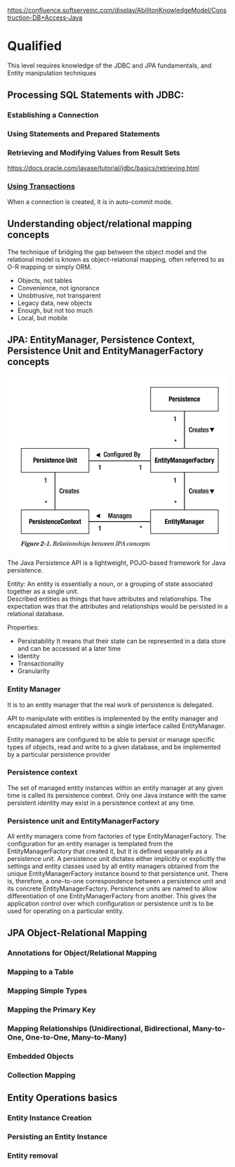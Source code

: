 https://confluence.softserveinc.com/display/AbilitonKnowledgeModel/Construction-DB+Access-Java 
# Qualified
This level requires knowledge of the JDBC and JPA fundamentals, and Entity manipulation techniques


## Processing SQL Statements with JDBC:

### Establishing a Connection

### Using Statements and Prepared Statements

### Retrieving and Modifying Values from Result Sets

https://docs.oracle.com/javase/tutorial/jdbc/basics/retrieving.html

### [Using Transactions](https://docs.oracle.com/javase/tutorial/jdbc/basics/transactions.html)

When a connection is created, it is in auto-commit mode.  

## Understanding object/relational mapping concepts

The technique of bridging the gap between the object model and the relational model is known as
object-relational mapping, often referred to as O-R mapping or simply ORM.   

* Objects, not tables
* Convenience, not ignorance
* Unobtrusive, not transparent
* Legacy data, new objects
* Enough, but not too much
* Local, but mobile

## JPA: EntityManager, Persistence Context, Persistence Unit and EntityManagerFactory concepts

![jpa_concept](files/JPA_concept.jpg)

The Java Persistence API is a lightweight, POJO-based framework for Java persistence.   

Entity: 
An entity is essentially a noun, or a grouping of state associated together as a single unit.  
Described entities as things that have attributes and relationships. The expectation was that the attributes and relationships would be
persisted in a relational database.  

Properties:
* Persistability
It means that their state can be represented in a data store and can be accessed at a later time  
* Identity
* Transactionality
* Granularity

### Entity Manager 

It is to an entity manager that the real work of persistence is delegated.   

API to manipulate with entities is implemented by the entity manager and encapsulated almost entirely within a single interface called EntityManager.   

Entity managers are configured to be able to persist or manage specific types of objects, read and write to a given database, and be implemented by a particular persistence provider  

### Persistence context
The set of managed entity instances within an entity manager at any given time is called its persistence context. Only one Java instance with the same persistent identity may exist in a persistence context at any time.  

### Persistence unit and EntityManagerFactory
All entity managers come from factories of type EntityManagerFactory. The configuration for an
entity manager is templated from the EntityManagerFactory that created it, but it is defined separately
as a persistence unit. A persistence unit dictates either implicitly or explicitly the settings and entity
classes used by all entity managers obtained from the unique EntityManagerFactory instance bound to
that persistence unit. There is, therefore, a one-to-one correspondence between a persistence unit
and its concrete EntityManagerFactory.
Persistence units are named to allow differentiation of one EntityManagerFactory from another.
This gives the application control over which configuration or persistence unit is to be used for
operating on a particular entity. 


## JPA Object-Relational Mapping	


### Annotations for Object/Relational Mapping

### Mapping to a Table

### Mapping Simple Types

### Mapping the Primary Key

### Mapping Relationships (Unidirectional, Bidirectional, Many-to-One, One-to-One, Many-to-Many)

### Embedded Objects

### Collection Mapping


## Entity Operations basics

### Entity Instance Creation 

### Persisting an Entity Instance 

### Entity removal 
